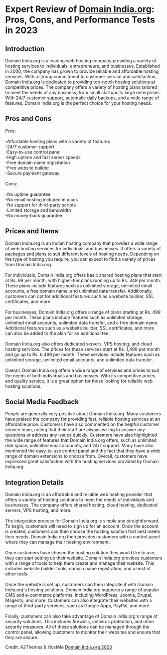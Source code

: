 <h1>Expert Review of <a href="https://a2themes.com/domain-indiaorg-reviews">Domain India.org</a>: Pros, Cons, and Performance Tests in 2023</h1>
<h2>Introduction</h2>
Domain India.org is a leading web hosting company providing a variety of hosting services to individuals, entrepreneurs, and businesses. Established in 2000, the company has grown to provide reliable and affordable hosting services. With a strong commitment to customer service and satisfaction, Domain India.org is dedicated to providing top-notch hosting solutions at competitive prices. The company offers a variety of hosting plans tailored to meet the needs of any business, from small startups to large enterprises. With 24/7 customer support, automatic daily backups, and a wide range of features, Domain India.org is the perfect choice for your hosting needs.
<h2>Pros and Cons</h2>
Pros:<br><br>-Affordable hosting plans with a variety of features<br>-24/7 customer support<br>-Easy-to-use control panel<br>-High uptime and fast server speeds<br>-Free domain name registration<br>-Free website builder<br>-Secure payment gateway<br><br>Cons:<br><br>-No uptime guarantee<br>-No email hosting included in plans<br>-No support for third-party scripts<br>-Limited storage and bandwidth<br>-No money-back guarantee
<h2>Prices and Items</h2>
Domain India.org is an Indian hosting company that provides a wide range of web hosting services for individuals and businesses. It offers a variety of packages and plans to suit different levels of hosting needs. Depending on the type of hosting you require, you can expect to find a variety of prices from Domain India.org. <br><br>For individuals, Domain India.org offers basic shared hosting plans that start at Rs. 99 per month, with higher-tier plans running up to Rs. 349 per month. These plans include features such as unlimited storage, unlimited email accounts, a free domain name, and unlimited data transfer. Additionally, customers can opt for additional features such as a website builder, SSL certificates, and more. <br><br>For businesses, Domain India.org offers a range of plans starting at Rs. 499 per month. These plans include features such as unlimited storage, unlimited email accounts, unlimited data transfer, and a free domain name. Additional features such as a website builder, SSL certificates, and more can also be added to the plan for an additional fee. <br><br>Domain India.org also offers dedicated servers, VPS hosting, and cloud hosting services. The prices for these services start at Rs. 1,499 per month and go up to Rs. 6,499 per month. These services include features such as unlimited storage, unlimited email accounts, and unlimited data transfer. <br><br>Overall, Domain India.org offers a wide range of services and prices to suit the needs of both individuals and businesses. With its competitive prices and quality service, it is a great option for those looking for reliable web hosting solutions.
<h2>Social Media Feedback</h2>
People are generally very positive about Domain India.org. Many customers have praised the company for providing fast, reliable hosting services at an affordable price. Customers have also commented on the helpful customer service team, noting that their staff are always willing to answer any questions or address any issues quickly. Customers have also highlighted the wide range of features that Domain India.org offers, such as unlimited disk space, unlimited email accounts, and 24/7 support. Many have also mentioned the easy-to-use control panel and the fact that they have a wide range of domain extensions to choose from. Overall, customers have expressed great satisfaction with the hosting services provided by Domain India.org.
<h2>Integration Details</h2>
Domain India.org is an affordable and reliable web hosting provider that offers a variety of hosting solutions to meet the needs of individuals and businesses. The company offers shared hosting, cloud hosting, dedicated servers, VPS hosting, and more.<br><br>The integration process for Domain India.org is simple and straightforward. To begin, customers will need to sign up for an account. Once the account is created, customers can then choose the hosting solution that best meets their needs. Domain India.org then provides customers with a control panel where they can manage their hosting environment.<br><br>Once customers have chosen the hosting solution they would like to use, they can start setting up their website. Domain India.org provides customers with a range of tools to help them create and manage their website. This includes website builder tools, domain name registration, and a host of other tools.<br><br>Once the website is set up, customers can then integrate it with Domain India.org's hosting solutions. Domain India.org supports a range of popular CMS and e-commerce platforms, including WordPress, Joomla, Drupal, Magento, and more. Customers can also integrate their websites with a range of third-party services, such as Google Apps, PayPal, and more.<br><br>Finally, customers can also take advantage of Domain India.org's range of security solutions. This includes firewalls, antivirus protection, and other security measures. All of these solutions can be managed through the control panel, allowing customers to monitor their websites and ensure that they are secure.
<p>Credit: A2Themes & HostMe <a href="https://a2themes.com/domain-indiaorg-reviews">Domain India.org 2023</a></p>